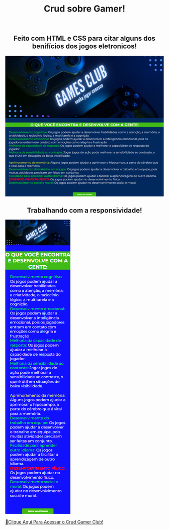 <h1 align="center">Crud sobre Gamer!</h1>
<br>
<h2 align="center">Feito com HTML e CSS para citar alguns dos benifícios dos jogos eletronicos!</h2>

<img src="https://github.com/ViniFerAlbuquerque/crud-gamer-git/blob/master/assets/games-club.png?raw=true"/>
<br>
<h2 align="center">Trabalhando com a responsividade!</h2>


<img src="https://github.com/ViniFerAlbuquerque/crud-gamer-git/blob/master/assets/games-club-responsivo.png?raw=true" />



 [🔗Clique Aqui Para Acessar o Crud Gamer Club!](https://viniferalbuquerque.github.io/crud-gamer-git/target="_blank")


